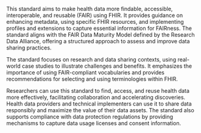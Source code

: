 This standard aims to make health data more findable, accessible, interoperable, and reusable (FAIR) using FHIR. It provides guidance on enhancing metadata, using specific FHIR resources, and implementing profiles and extensions to capture essential information for FAIRness. The standard aligns with the FAIR Data Maturity Model defined by the Research Data Alliance, offering a structured approach to assess and improve data sharing practices.

The standard focuses on research and data sharing contexts, using real-world case studies to illustrate challenges and benefits. It emphasizes the importance of using FAIR-compliant vocabularies and provides recommendations for selecting and using terminologies within FHIR.

Researchers can use this standard to find, access, and reuse health data more effectively, facilitating collaboration and accelerating discoveries. Health data providers and technical implementers can use it to share data responsibly and maximize the value of their data assets. The standard also supports compliance with data protection regulations by providing mechanisms to capture data usage licenses and consent information.